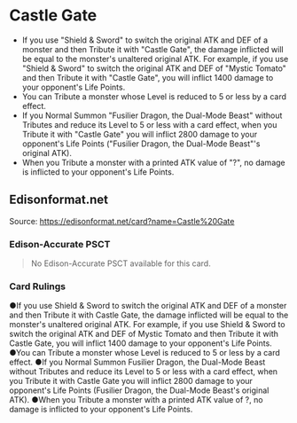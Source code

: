 # Castle Gate

*   If you use "Shield & Sword" to switch the original ATK and DEF of a monster and then Tribute it with "Castle Gate", the damage inflicted will be equal to the monster's unaltered original ATK. For example, if you use "Shield & Sword" to switch the original ATK and DEF of "Mystic Tomato" and then Tribute it with "Castle Gate", you will inflict 1400 damage to your opponent's Life Points.
*   You can Tribute a monster whose Level is reduced to 5 or less by a card effect.
*   If you Normal Summon "Fusilier Dragon, the Dual-Mode Beast" without Tributes and reduce its Level to 5 or less with a card effect, when you Tribute it with "Castle Gate" you will inflict 2800 damage to your opponent's Life Points ("Fusilier Dragon, the Dual-Mode Beast"'s original ATK).
*   When you Tribute a monster with a printed ATK value of "?", no damage is inflicted to your opponent's Life Points.

## Edisonformat.net

Source: https://edisonformat.net/card?name=Castle%20Gate

### Edison-Accurate PSCT

> No Edison-Accurate PSCT available for this card.

### Card Rulings

●If you use Shield & Sword to switch the original ATK and DEF of a monster and then Tribute it with Castle Gate, the damage inflicted will be equal to the monster's unaltered original ATK. For example, if you use Shield & Sword to switch the original ATK and DEF of Mystic Tomato and then Tribute it with Castle Gate, you will inflict 1400 damage to your opponent's Life Points.
●You can Tribute a monster whose Level is reduced to 5 or less by a card effect.
●If you Normal Summon Fusilier Dragon, the Dual-Mode Beast without Tributes and reduce its Level to 5 or less with a card effect, when you Tribute it with Castle Gate you will inflict 2800 damage to your opponent's Life Points (Fusilier Dragon, the Dual-Mode Beast's original ATK).
●When you Tribute a monster with a printed ATK value of ?, no damage is inflicted to your opponent's Life Points.
            